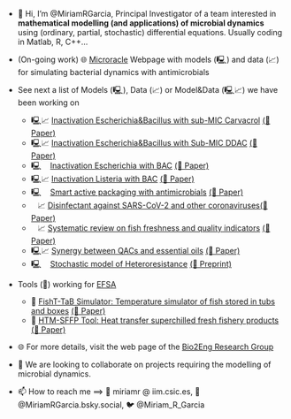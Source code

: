 - 👋 Hi, I’m @MiriamRGarcia, Principal Investigator of a team interested in **mathematical modelling (and applications) of microbial dynamics** using (ordinary, partial, stochastic) differential equations. Usually coding in Matlab, R, C++...
  
- (On-going work) 🌐  [Microracle](https://microracle.shinyapps.io/Microracle/)  Webpage with models (🖳) and data (📈) for simulating bacterial dynamics with antimicrobials
  
- See next a list of Models (🖳), Data (📈) or Model&Data (🖳📈) we have been working on
  - 🖳📈 [Inactivation Escherichia&Bacillus with sub-MIC Carvacrol](https://zenodo.org/doi/10.5281/zenodo.6656085) [(📜 Paper)](https://doi.org/10.1016/j.jfoodeng.2023.111734)
  - 🖳📈 [Inactivation Escherichia&Bacillus with Sub-MIC DDAC](https://zenodo.org/doi/10.5281/zenodo.5167910)       [(📜 Paper)](https://www.frontiersin.org/journals/microbiology/articles/10.3389/fmicb.2022.758237/pdf?isPublishedV2=false)
  - 🖳 &nbsp;&nbsp; [Inactivation Escherichia with BAC](https://zenodo.org/doi/10.5281/zenodo.1207616)              [(📜 Paper)](https://doi.org/10.3389/fmicb.2018.01259)
  - 🖳📈 [Inactivation Listeria with BAC](https://zenodo.org/doi/10.5281/zenodo.6651603)                             [(📜 Paper)](https://doi.org/10.3390/ijms241512132)
  - 🖳 &nbsp;&nbsp; [Smart active packaging with antimicrobials](https://zenodo.org/doi/10.5281/zenodo.3244153) [(📜 Paper)](https://doi.org/10.1016/j.fpsl.2019.10044610.1016/j.fpsl.2019.100446)
  - &nbsp;&nbsp; 📈 [Disinfectant against SARS-CoV-2 and other coronaviruses](https://zenodo.org/doi/10.5281/zenodo.4297015)[(📜 Paper)](https://doi.org/10.3390/foods10020283)
  - &nbsp;&nbsp; 📈 [Systematic review on fish freshness and quality indicators](https://zenodo.org/doi/10.5281/zenodo.6400471)     [(📜 Paper)](https://doi.org/10.3390/foods10020283)
  - 🖳📈 [Synergy between QACs and essential oils](https://zenodo.org/doi/10.5281/zenodo.11259960)                             [(📜 Paper)](https://doi.org/10.3390/foods13121831)
  - 🖳 &nbsp;&nbsp; [Stochastic model of Heteroresistance](https://doi.org/10.5281/zenodo.12635253)                             [(📜 Preprint)](https://dx.doi.org/10.2139/ssrn.4825402)
- Tools (🔧) working for [EFSA](https://www.efsa.europa.eu/en)
  - 🔧 [FishT-TaB Simulator: Temperature simulator of fish stored in tubs and boxes](https://zenodo.org/doi/10.5281/zenodo.3725615)  [(📜 Paper)](http://dx.doi.org/10.2903/j.efsa.2020.6091)
  - 🔧 [HTM-SFFP Tool: Heat transfer superchilled fresh fishery products](https://zenodo.org/doi/10.5281/zenodo.4304282) [(📜 Paper)](http://dx.doi.org/10.2903/j.efsa.2021.6378)

- 🌐 For more details, visit the web page of the [Bio2Eng Research Group ](https://bio2eng.csic.es)
- 👀 We are looking to collaborate on projects requiring the modelling of microbial dynamics.
- 📫 How to reach me ==> 📨 miriamr @ iim.csic.es, 🦋 @MiriamRGarcia.bsky.social, 🐦 @Miriam_R_Garcia
<!---
MiriamRGarcia/MiriamRGarcia is a ✨ special ✨ repository because its `README.md` (this file) appears on your GitHub profile.
You can click the Preview link to take a look at your changes.
--->

